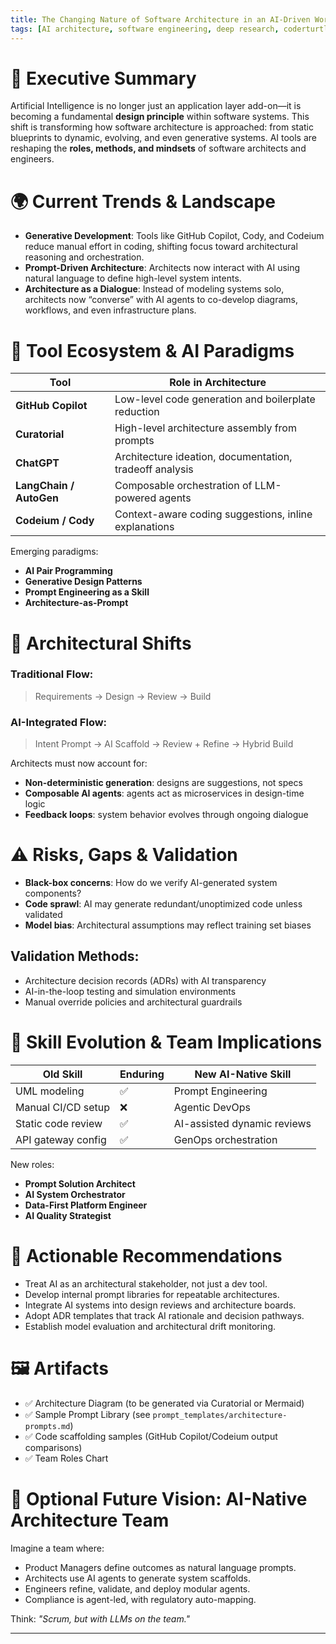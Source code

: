 ```yaml
---
title: The Changing Nature of Software Architecture in an AI-Driven World
tags: [AI architecture, software engineering, deep research, coderturtle]
---
```


# 🧠 Executive Summary

Artificial Intelligence is no longer just an application layer add-on—it is becoming a fundamental **design principle** within software systems. This shift is transforming how software architecture is approached: from static blueprints to dynamic, evolving, and even generative systems. AI tools are reshaping the **roles, methods, and mindsets** of software architects and engineers.

# 🌍 Current Trends & Landscape

- **Generative Development**: Tools like GitHub Copilot, Cody, and Codeium reduce manual effort in coding, shifting focus toward architectural reasoning and orchestration.
- **Prompt-Driven Architecture**: Architects now interact with AI using natural language to define high-level system intents.
- **Architecture as a Dialogue**: Instead of modeling systems solo, architects now “converse” with AI agents to co-develop diagrams, workflows, and even infrastructure plans.

# 🔧 Tool Ecosystem & AI Paradigms

| Tool | Role in Architecture |
|------|----------------------|
| **GitHub Copilot** | Low-level code generation and boilerplate reduction |
| **Curatorial** | High-level architecture assembly from prompts |
| **ChatGPT** | Architecture ideation, documentation, tradeoff analysis |
| **LangChain / AutoGen** | Composable orchestration of LLM-powered agents |
| **Codeium / Cody** | Context-aware coding suggestions, inline explanations |

Emerging paradigms:
- **AI Pair Programming**
- **Generative Design Patterns**
- **Prompt Engineering as a Skill**
- **Architecture-as-Prompt**

# 🧱 Architectural Shifts

### Traditional Flow:
> Requirements → Design → Review → Build

### AI-Integrated Flow:
> Intent Prompt → AI Scaffold → Review + Refine → Hybrid Build

Architects must now account for:
- **Non-deterministic generation**: designs are suggestions, not specs
- **Composable AI agents**: agents act as microservices in design-time logic
- **Feedback loops**: system behavior evolves through ongoing dialogue

# ⚠️ Risks, Gaps & Validation

- **Black-box concerns**: How do we verify AI-generated system components?
- **Code sprawl**: AI may generate redundant/unoptimized code unless validated
- **Model bias**: Architectural assumptions may reflect training set biases

## Validation Methods:
- Architecture decision records (ADRs) with AI transparency
- AI-in-the-loop testing and simulation environments
- Manual override policies and architectural guardrails

# 🧠 Skill Evolution & Team Implications

| Old Skill | Enduring | New AI-Native Skill |
|-----------|----------|---------------------|
| UML modeling | ✅ | Prompt Engineering |
| Manual CI/CD setup | ❌ | Agentic DevOps |
| Static code review | ✅ | AI-assisted dynamic reviews |
| API gateway config | ✅ | GenOps orchestration |

New roles:
- **Prompt Solution Architect**
- **AI System Orchestrator**
- **Data-First Platform Engineer**
- **AI Quality Strategist**

# 🚀 Actionable Recommendations

- Treat AI as an architectural stakeholder, not just a dev tool.
- Develop internal prompt libraries for repeatable architectures.
- Integrate AI systems into design reviews and architecture boards.
- Adopt ADR templates that track AI rationale and decision pathways.
- Establish model evaluation and architectural drift monitoring.

# 🖼️ Artifacts

- ✅ Architecture Diagram (to be generated via Curatorial or Mermaid)
- ✅ Sample Prompt Library (see `prompt_templates/architecture-prompts.md`)
- ✅ Code scaffolding samples (GitHub Copilot/Codeium output comparisons)
- ✅ Team Roles Chart

# 🔮 Optional Future Vision: AI-Native Architecture Team

Imagine a team where:
- Product Managers define outcomes as natural language prompts.
- Architects use AI agents to generate system scaffolds.
- Engineers refine, validate, and deploy modular agents.
- Compliance is agent-led, with regulatory auto-mapping.

Think: *\"Scrum, but with LLMs on the team.\"*

---
